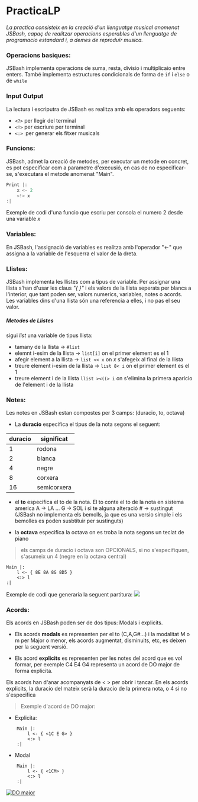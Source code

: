 # PracticaLP

*La practica consisteix en la creació d'un llenguatge musical anomenat JSBash, capaç de realitzar operacions esperables d'un llenguatge de programacio estandard i, a demes de reproduïr musica.*


### Operacions basiques:

JSBash implementa operacions de suma, resta, divisio i multiplicaio entre enters.
També implementa estructures condicionals de forma de `if` i `else` o de `while`

### Input Output

La lectura i escriputra de JSBash es realitza amb els operadors seguents:
- `<?>` per llegir del terminal
- `<!>` per escriure per terminal
- `<:> `per generar els fitxer musicals

### Funcions:

JSBash, admet la creació de metodes, per executar un metode en concret, es pot especificar com a parametre d'execusió, en cas de no especificar-se, s'executara el metode anomenat "Main".

```C++
Print |:
    x <- 2
    <!> x
:|
```

Exemple de codi d'una funcio que escriu per consola el numero 2 desde una variable *x*


### Variables:

En JSBash, l'assignació de variables es realitza amb l'operador "<-" que assigna a la variable de l'esquerra el valor de la dreta.


### Llistes:

JSBash implementa les llistes com a tipus de variable. Per assignar una llista s'han d'usar les claus *"{ }"* i els valors de la llista seperats per blancs a l'interior, que tant poden ser, valors numerics, variables, notes o acords. Les variables dins d'una llista són una referencia a elles, i no pas el seu valor.

##### Metodes de Llistes
sigui *list* una variable de tipus llista:
- tamany de la llista -> `#list`
- elemnt i-esim de la llista ->  `list[i]` on el primer element es el 1
- afegir element a la llista -> `list << x` on *x* s'afegeix al final de la llista
- treure element i-esim de la llista -> `list 8< i` on el primer element es el 1
- treure element i de la llista `llist ><((> i` on s'elimina la primera aparicio de l'element i de la llista


### Notes:

Les notes en JSBash estan compostes per 3 camps: (duracio, to, octava)

- La **duracio** especifica el tipus de la nota segons el seguent:

|  duracio  | significat  |
| ------------ | ------------ |
|  1 | rodona  |
| 2 |  blanca |
| 4 |  negre |
|  8 |  corxera |
| 16 | semicorxera



- el **to** especifica el to de la nota. El to conte el to de la nota en sistema america A -> LA ... G -> SOL i si te alguna alteració # -> sustingut (JSBash no implementa els bemolls, ja que es una versio simple i els bemolles es poden susbtituir per sustinguts)

- la **octava** especifica la octava on es troba la nota segons un teclat de piano

> els camps de duracio i octava son OPCIONALS, si no s'especifiquen, s'asumeix un 4 (negre en la octava central)

```
Main |:
    l <- { 8E 8A 8G 8D5 }
    <:> l
:|
```

Exemple de codi que generaria la seguent partitura:
![](https://image.spreadshirtmedia.net/image-server/v1/mp/compositions/T993A1MPA2181PT1X42Y48D6094478FS7259Cx000000/views/1,width=200,height=200,appearanceId=1,backgroundColor=FFFFFF,noPt=true/pentagrama-con-las-notas-alfombrilla-de-raton.jpg)


### Acords:

Els acords en JSBash poden ser de dos tipus: Modals i explicits.
- Els acords **modals** es representen per el to (C,A,G#...) i la modalitat M o m per Major o menor, els acords augmentat, disminuits, etc, es deixen per la seguent versió.

- Els acord **explicits** es representen per les notes del acord que es vol formar, per exemple C4 E4 G4 representa un acord de DO major de forma explicita.

Els acords han d'anar acompanyats de < > per obrir i tancar. En els acords explicits, la duracio del mateix serà la duracio de la primera nota, o 4 si no s'especifica


> Exemple d'acord de DO major:

- Explicita:

```
    Main |:
        l <- { <1C E G> }
        <:> l
    :|
```
- Modal 

```
    Main |:
        l <- { <1CM> }
        <:> l
    :|
```

[![DO major](https://jadebultitude.b-cdn.net/wp-content/uploads/2021/01/Screenshot-2021-01-31-at-20.44.41.jpg "DO major")](http://https://jadebultitude.b-cdn.net/wp-content/uploads/2021/01/Screenshot-2021-01-31-at-20.44.41.jpg "DO major")
